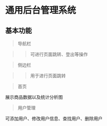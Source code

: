 # 通用后台管理系统

## 基本功能

>导航栏

>>可进行页面跳转、登出等操作

>侧边栏

>>用于进行页面跳转

>首页

展示商品数据以及统计分析图

>用户管理

可添加用户、修改用户信息、查找用户、删除用户

